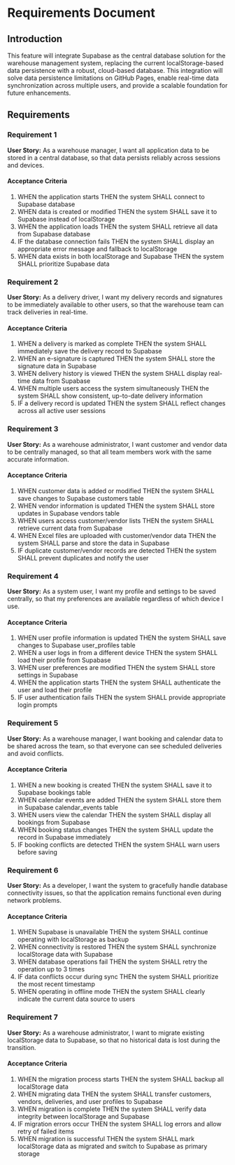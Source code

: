 # Requirements Document

## Introduction

This feature will integrate Supabase as the central database solution for the warehouse management system, replacing the current localStorage-based data persistence with a robust, cloud-based database. This integration will solve data persistence limitations on GitHub Pages, enable real-time data synchronization across multiple users, and provide a scalable foundation for future enhancements.

## Requirements

### Requirement 1

**User Story:** As a warehouse manager, I want all application data to be stored in a central database, so that data persists reliably across sessions and devices.

#### Acceptance Criteria

1. WHEN the application starts THEN the system SHALL connect to Supabase database
2. WHEN data is created or modified THEN the system SHALL save it to Supabase instead of localStorage
3. WHEN the application loads THEN the system SHALL retrieve all data from Supabase database
4. IF the database connection fails THEN the system SHALL display an appropriate error message and fallback to localStorage
5. WHEN data exists in both localStorage and Supabase THEN the system SHALL prioritize Supabase data

### Requirement 2

**User Story:** As a delivery driver, I want my delivery records and signatures to be immediately available to other users, so that the warehouse team can track deliveries in real-time.

#### Acceptance Criteria

1. WHEN a delivery is marked as complete THEN the system SHALL immediately save the delivery record to Supabase
2. WHEN an e-signature is captured THEN the system SHALL store the signature data in Supabase
3. WHEN delivery history is viewed THEN the system SHALL display real-time data from Supabase
4. WHEN multiple users access the system simultaneously THEN the system SHALL show consistent, up-to-date delivery information
5. IF a delivery record is updated THEN the system SHALL reflect changes across all active user sessions

### Requirement 3

**User Story:** As a warehouse administrator, I want customer and vendor data to be centrally managed, so that all team members work with the same accurate information.

#### Acceptance Criteria

1. WHEN customer data is added or modified THEN the system SHALL save changes to Supabase customers table
2. WHEN vendor information is updated THEN the system SHALL store updates in Supabase vendors table
3. WHEN users access customer/vendor lists THEN the system SHALL retrieve current data from Supabase
4. WHEN Excel files are uploaded with customer/vendor data THEN the system SHALL parse and store the data in Supabase
5. IF duplicate customer/vendor records are detected THEN the system SHALL prevent duplicates and notify the user

### Requirement 4

**User Story:** As a system user, I want my profile and settings to be saved centrally, so that my preferences are available regardless of which device I use.

#### Acceptance Criteria

1. WHEN user profile information is updated THEN the system SHALL save changes to Supabase user_profiles table
2. WHEN a user logs in from a different device THEN the system SHALL load their profile from Supabase
3. WHEN user preferences are modified THEN the system SHALL store settings in Supabase
4. WHEN the application starts THEN the system SHALL authenticate the user and load their profile
5. IF user authentication fails THEN the system SHALL provide appropriate login prompts

### Requirement 5

**User Story:** As a warehouse manager, I want booking and calendar data to be shared across the team, so that everyone can see scheduled deliveries and avoid conflicts.

#### Acceptance Criteria

1. WHEN a new booking is created THEN the system SHALL save it to Supabase bookings table
2. WHEN calendar events are added THEN the system SHALL store them in Supabase calendar_events table
3. WHEN users view the calendar THEN the system SHALL display all bookings from Supabase
4. WHEN booking status changes THEN the system SHALL update the record in Supabase immediately
5. IF booking conflicts are detected THEN the system SHALL warn users before saving

### Requirement 6

**User Story:** As a developer, I want the system to gracefully handle database connectivity issues, so that the application remains functional even during network problems.

#### Acceptance Criteria

1. WHEN Supabase is unavailable THEN the system SHALL continue operating with localStorage as backup
2. WHEN connectivity is restored THEN the system SHALL synchronize localStorage data with Supabase
3. WHEN database operations fail THEN the system SHALL retry the operation up to 3 times
4. IF data conflicts occur during sync THEN the system SHALL prioritize the most recent timestamp
5. WHEN operating in offline mode THEN the system SHALL clearly indicate the current data source to users

### Requirement 7

**User Story:** As a warehouse administrator, I want to migrate existing localStorage data to Supabase, so that no historical data is lost during the transition.

#### Acceptance Criteria

1. WHEN the migration process starts THEN the system SHALL backup all localStorage data
2. WHEN migrating data THEN the system SHALL transfer customers, vendors, deliveries, and user profiles to Supabase
3. WHEN migration is complete THEN the system SHALL verify data integrity between localStorage and Supabase
4. IF migration errors occur THEN the system SHALL log errors and allow retry of failed items
5. WHEN migration is successful THEN the system SHALL mark localStorage data as migrated and switch to Supabase as primary storage